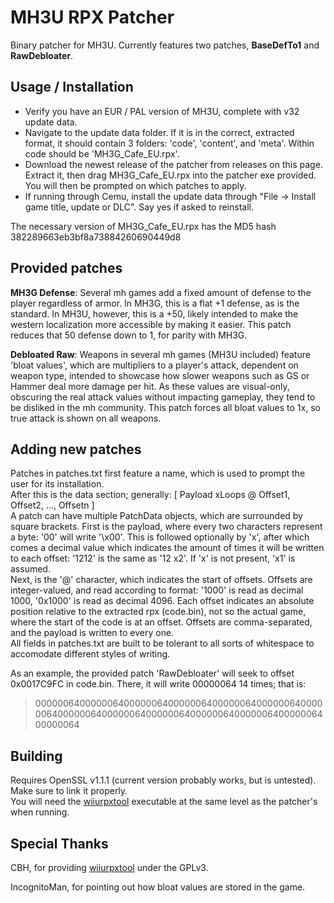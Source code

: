 # MH3U RPX Patcher

Binary patcher for MH3U. Currently features two patches, **BaseDefTo1** and **RawDebloater**. 

## Usage / Installation

- Verify you have an EUR / PAL version of MH3U, complete with v32 update data.
- Navigate to the update data folder. If it is in the correct, extracted format, it should contain 3 folders: 'code', 'content', and 'meta'. Within code should be 'MH3G_Cafe_EU.rpx'.
- Download the newest release of the patcher from releases on this page. Extract it, then drag MH3G_Cafe_EU.rpx into the patcher exe provided. You will then be prompted on which patches to apply.
- If running through Cemu, install the update data through "File -> Install game title, update or DLC". Say yes if asked to reinstall.

The necessary version of MH3G_Cafe_EU.rpx has the MD5 hash 382289663eb3bf8a73884260690449d8

## Provided patches

**MH3G Defense**: Several mh games add a fixed amount of defense to the player regardless of armor. In MH3G, this is a flat +1 defense, as is the standard. In MH3U, however, this is a +50, likely intended to make the western localization more accessible by making it easier. This patch reduces that 50 defense down to 1, for parity with MH3G.

**Debloated Raw**: Weapons in several mh games (MH3U included) feature 'bloat values', which are multipliers to a player's attack, dependent on weapon type, intended to showcase how slower weapons such as GS or Hammer deal more damage per hit. As these values are visual-only, obscuring the real attack values without impacting gameplay, they tend to be disliked in the mh community. This patch forces all bloat values to 1x, so true attack is shown on all weapons.

## Adding new patches

Patches in patches.txt first feature a name, which is used to prompt the user for its installation.  
After this is the data section; generally: [ Payload xLoops @ Offset1, Offset2, ..., Offsetn ]  
A patch can have multiple PatchData objects, which are surrounded by square brackets. First is the payload, where every two characters represent a byte: '00' will write '\x00'.
This is followed optionally by 'x', after which comes a decimal value which indicates the amount of times it will be written to each offset: '1212' is the same as '12 x2'. If 'x' is not present, 'x1' is assumed.  
Next, is the '@' character, which indicates the start of offsets. Offsets are integer-valued, and read according to format: '1000' is read as decimal 1000, '0x1000' is read as decimal 4096. Each offset indicates an absolute position relative to the extracted rpx (code.bin), not so the actual game, where the start of the code is at an offset. Offsets are comma-separated, and the payload is written to every one.  
All fields in patches.txt are built to be tolerant to all sorts of whitespace to accomodate different styles of writing.

As an example, the provided patch 'RawDebloater' will seek to offset 0x0017C9FC in code.bin. There, it will write 00000064 14 times; that is: 
> 0000006400000064000000640000006400000064000000640000006400000064000000640000006400000064000000640000006400000064


## Building

Requires OpenSSL v1.1.1 (current version probably works, but is untested). Make sure to link it properly.  
You will need the [wiiurpxtool](https://github.com/0CBH0/wiiurpxtool) executable at the same level as the patcher's when running.

## Special Thanks
CBH, for providing [wiiurpxtool](https://github.com/0CBH0/wiiurpxtool) under the GPLv3.

IncognitoMan, for pointing out how bloat values are stored in the game.
